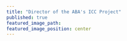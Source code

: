 ```yaml
---
title: "Director of the ABA's ICC Project"
published: true
featured_image_path:
featured_image_position: center
---
```

